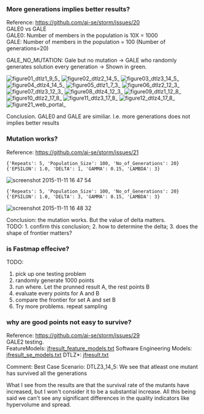 ### More generations implies better results?  
Reference: https://github.com/ai-se/storm/issues/20  
GALE0 vs GALE  
GALE0: Number of members in the population is 10X = 1000  
GALE: Number of members in the population = 100 (Number of generations=20)  

GALE_NO_MUTATION: Gale but no mutation -> GALE who randomly generates solution every generation -> Shown in green.  

![figure01_dtlz1_9_5_](https://cloud.githubusercontent.com/assets/6147456/11126899/4409e2c0-893f-11e5-958d-5de790b71ffe.png)
![figure02_dtlz2_14_5_](https://cloud.githubusercontent.com/assets/6147456/11126896/44086cce-893f-11e5-975d-b021a3da0c02.png)
![figure03_dtlz3_14_5_](https://cloud.githubusercontent.com/assets/6147456/11126900/440a2d2a-893f-11e5-9f85-ab6e730b9574.png)
![figure04_dtlz4_14_5_](https://cloud.githubusercontent.com/assets/6147456/11126895/4404b886-893f-11e5-9c8d-3af6a516c450.png)
![figure05_dtlz1_7_3_](https://cloud.githubusercontent.com/assets/6147456/11126898/44099a4a-893f-11e5-9b52-b8687fb95c0d.png)
![figure06_dtlz2_12_3_](https://cloud.githubusercontent.com/assets/6147456/11126897/440903f0-893f-11e5-8e03-888212c5e4b7.png)
![figure07_dtlz3_12_3_](https://cloud.githubusercontent.com/assets/6147456/11126901/440fa246-893f-11e5-9d63-745d2e4f31f2.png)
![figure08_dtlz4_12_3_](https://cloud.githubusercontent.com/assets/6147456/11126902/4417569e-893f-11e5-9a6f-84b7577e2914.png)
![figure09_dtlz1_12_8_](https://cloud.githubusercontent.com/assets/6147456/11126905/4419154c-893f-11e5-86db-96707e6ff4e6.png)
![figure10_dtlz2_17_8_](https://cloud.githubusercontent.com/assets/6147456/11126904/4417bcb0-893f-11e5-8bc1-159c779b2e1c.png)
![figure11_dtlz3_17_8_](https://cloud.githubusercontent.com/assets/6147456/11126903/44177ed0-893f-11e5-9e65-f11e5a3db1f8.png)
![figure12_dtlz4_17_8_](https://cloud.githubusercontent.com/assets/6147456/11126906/4418f972-893f-11e5-96da-941f71fd4c71.png)
![figure21_web_portal_](https://cloud.githubusercontent.com/assets/6147456/11126907/441c05e0-893f-11e5-8c8c-3b4fa481afbd.png)

Conclusion. GALE0 and GALE are similiar. I.e. more generations does not implies better results

### Mutation works?
Reference: https://github.com/ai-se/storm/issues/21
```
{'Repeats': 5, 'Population_Size': 100, 'No_of_Generations': 20} {'EPSILON': 1.0, 'DELTA': 1, 'GAMMA': 0.15, 'LAMBDA': 3}
```
![screenshot 2015-11-11 16 47 54](https://cloud.githubusercontent.com/assets/6147456/11103984/119fe66e-8894-11e5-8758-34092daa2b4a.png)


```
{'Repeats': 5, 'Population_Size': 100, 'No_of_Generations': 20} {'EPSILON': 1.0, 'DELTA': 3, 'GAMMA': 0.15, 'LAMBDA': 3}
```
![screenshot 2015-11-11 16 48 32](https://cloud.githubusercontent.com/assets/6147456/11103988/16a550c2-8894-11e5-9d8c-d64a7d9e17ad.png)

Conclusion: the mutation works. But the value of delta matters.  
TODO: 1. confirm this conclusion; 2. how to determine the delta; 3. does the shape of frontier matters?  

### is Fastmap effecive?
TODO:
1. pick up one testing problem  
2. randomly generate 1000 points  
3. run where. Let the prunned result A, the rest points B  
4. evaluate every points for A and B  
5. compare the frontier for set A and set B  
6. Try more problems. repeat sampling

### why are good points not easy to survive?
Reference: https://github.com/ai-se/storm/issues/29  
GALE2 testing.  
FeatureModels: [jfresult_feature_models.txt](https://github.com/ai-se/storm/files/50872/jfresult_feature_models.txt)
Software Engineering Models: [jfresult_se_models.txt](https://github.com/ai-se/storm/files/50871/jfresult_se_models.txt)
DTLZ*: [jfresult.txt](https://github.com/ai-se/storm/files/50873/jfresult.txt)


Comment: 
Best Case Scenario: DTLZ3_14_5: We see that atleast one mutant has survived all the generations

What I see from the results are that the survival rate of the mutants have increased, but I won't consider it to be a substantial increase. All this being said we can't see any significant differences in the quality indicators like hypervolume and spread. 
